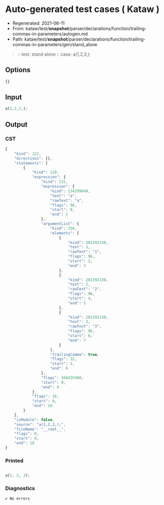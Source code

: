 # Auto-generated test cases ( Kataw )
- Regenerated: 2021-06-11
- From: kataw/test/__snapshot__/parser/declarations/function/trailing-commas-in-parameters/autogen.md
- Path: kataw/test/__snapshot__/parser/declarations/function/trailing-commas-in-parameters/gen/stand_alone
> :: test: stand alone
> :: case: a(1,2,3,);
## Options

`````js
{}
`````
## Input

`````js
a(1,2,3,);
`````
## Output

### CST

```javascript
{
    "kind": 122,
    "directives": [],
    "statements": [
        {
            "kind": 120,
            "expression": {
                "kind": 131,
                "expression": {
                    "kind": 134299649,
                    "text": "a",
                    "rawText": "a",
                    "flags": 96,
                    "start": 0,
                    "end": 1
                },
                "argumentList": {
                    "kind": 256,
                    "elements": [
                        {
                            "kind": 201392130,
                            "text": 1,
                            "rawText": "1",
                            "flags": 96,
                            "start": 2,
                            "end": 3
                        },
                        {
                            "kind": 201392130,
                            "text": 2,
                            "rawText": "2",
                            "flags": 96,
                            "start": 4,
                            "end": 5
                        },
                        {
                            "kind": 201392130,
                            "text": 3,
                            "rawText": "3",
                            "flags": 96,
                            "start": 6,
                            "end": 7
                        }
                    ],
                    "trailingComma": true,
                    "flags": 32,
                    "start": 2,
                    "end": 8
                },
                "flags": 268435488,
                "start": 0,
                "end": 9
            },
            "flags": 16,
            "start": 0,
            "end": 10
        }
    ],
    "isModule": false,
    "source": "a(1,2,3,);",
    "fileName": "__root__",
    "flags": 0,
    "start": 0,
    "end": 10
}
```

### Printed

```javascript

a(1, 2, 3);
```

### Diagnostics

```javascript
✔ No errors
```


